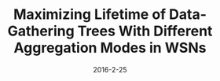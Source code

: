 ---
title: "Maximizing Lifetime of Data-Gathering Trees With Different Aggregation Modes in WSNs"
authors:
- Fen Zhou
- Zhenzhong Chen
- Song Guo
- Jie Li
date: "2016-2-25"
doi: "10.1109/GLOCOM.2015.7417120"


# Publication type.
# Legend: 0 = Uncategorized; 1 = Conference paper; 2 = Journal article;
# 3 = Preprint / Working Paper; 4 = Report; 5 = Book; 6 = Book section;
# 7 = Thesis; 8 = Patent
publication_types: ["1"]

# Publication name and optional abbreviated publication name.
publication: In *IEEE Global Communications Conference*
publication_short: In *GLOBECOM*

# links:
# - name: Custom Link
#   url: http://example.org
url_pdf: https://ieeexplore.ieee.org/abstract/document/7417120
# url_code: '#'
# url_dataset: '#'
# url_poster: '#'
# url_project: ''
# url_slides: ''
# url_video: '#'

# Featured image
# To use, add an image named `featured.jpg/png` to your page's folder. 
# image:
#   caption: 'Image credit: [**Unsplash**](https://unsplash.com/photos/pLCdAaMFLTE)'
#   focal_point: ""
#   preview_only: false

# Associated Projects (optional).
#   Associate this publication with one or more of your projects.
#   Simply enter your project's folder or file name without extension.
#   E.g. `internal-project` references `content/project/internal-project/index.md`.
#   Otherwise, set `projects: []`.
projects: []
---
